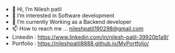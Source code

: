 - 👋 Hi, I’m Nilesh patil
- 👀 I’m interested in Software development
- 🌱 I’m currently Working as a Backend developer
- 📫 How to reach me ... nileshpatil190298@gmail.com
- Linkedin : https://www.linkedin.com/in/nilesh-patil-39920b1a9/
- Portfolio : https://nileshpatil8888.github.io/MyPortfolio/
<!---
nileshpatil8888/nileshpatil8888 is a ✨ special ✨ repository because its `README.md` (this file) appears on your GitHub profile.
You can click the Preview link to take a look at your changes.
--->
